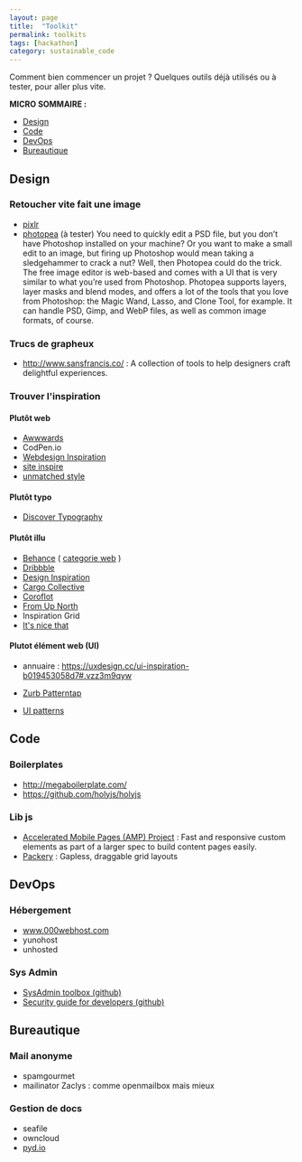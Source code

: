 ```yaml
---
layout: page
title:  "Toolkit"
permalink: toolkits
tags: [hackathon]
category: sustainable_code
---
```



Comment bien commencer un projet ? Quelques outils déjà utilisés ou à tester, pour aller plus vite.

<!--more-->

**MICRO SOMMAIRE :**

* [Design](#design)
* [Code](#code)
* [DevOps](#devops)
* [Bureautique](#bureautique)


## <a name="design"></a> Design

### Retoucher vite fait une image

- [pixlr](https://pixlr.com/)
- [photopea](https://www.photopea.com/) (à tester)
You need to quickly edit a PSD file, but you don’t have Photoshop installed on your machine? Or you want to make a small edit to an image, but firing up Photoshop would mean taking a sledgehammer to crack a nut? Well, then Photopea could do the trick. The free image editor is web-based and comes with a UI that is very similar to what you’re used from Photoshop.
Photopea supports layers, layer masks and blend modes, and offers a lot of the tools that you love from Photoshop: the Magic Wand, Lasso, and Clone Tool, for example. It can handle PSD, Gimp, and WebP files, as well as common image formats, of course.



### Trucs de grapheux

- http://www.sansfrancis.co/ : A collection of tools to help designers craft delightful experiences.

### Trouver l'inspiration

#### Plutôt web

- [Awwwards](http://www.awwwards.com/)
- CodPen.io
- [Webdesign Inspiration](http://www.webdesign-inspiration.com/)
- [site inspire](https://www.siteinspire.com/)
- [unmatched style](http://unmatchedstyle.com/gallery)

#### Plutôt typo

- [Discover Typography](http://discover.typography.com/)

#### Plutôt illu

- [Behance](https://www.behance.net/) ( [categorie web](https://www.behance.net/search?field=102) )
- [Dribbble](https://dribbble.com/)
- [Design Inspiration](http://designspiration.net/)
- [Cargo Collective](http://cargocollective.com/)
- [Coroflot](http://www.coroflot.com/)
- [From Up North](http://www.fromupnorth.com/inspiration/)
- Inspiration Grid
- [It's nice that](http://www.itsnicethat.com/)

#### Plutot élément web (UI)

- annuaire : https://uxdesign.cc/ui-inspiration-b019453058d7#.vzz3m9qyw

- [Zurb Patterntap](http://zurb.com/patterntap)
- [UI patterns](http://ui-patterns.com/)

## <a name="code"></a> Code


### Boilerplates

* http://megaboilerplate.com/
* https://github.com/holyjs/holyjs

### Lib js

- [Accelerated Mobile Pages (AMP) Project](https://www.ampproject.org/) : Fast and responsive custom elements as part of a larger spec to build content pages easily.
- [Packery](http://packery.metafizzy.co/) : Gapless, draggable grid layouts


## <a name="devops"></a> DevOps


### Hébergement

- www.000webhost.com
- yunohost
- unhosted

### Sys Admin

- [SysAdmin toolbox (github)](https://github.com/skhaen/sysadmin-toolbox)
- [Security guide for developers (github)](https://github.com/FallibleInc/security-guide-for-developers)


## <a name="bureautique"></a> Bureautique

### Mail anonyme

- spamgourmet
- mailinator
Zaclys : comme openmailbox mais mieux

### Gestion de docs

- seafile
- owncloud
- [pyd.io](https://pydio.com/)
